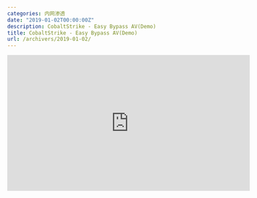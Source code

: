 ```yaml
---
categories: 内网渗透
date: "2019-01-02T00:00:00Z"
description: CobaltStrike - Easy Bypass AV(Demo)
title: CobaltStrike - Easy Bypass AV(Demo)
url: /archivers/2019-01-02/
---
```



<iframe width="560" height="315" src="https://www.youtube.com/embed/N8bkubnioq4" frameborder="0" allow="accelerometer; autoplay; encrypted-media; gyroscope; picture-in-picture" allowfullscreen></iframe>